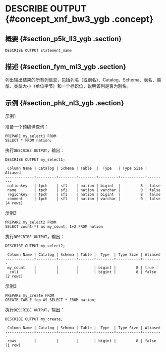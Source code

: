 # DESCRIBE OUTPUT {#concept_xnf_bw3_ygb .concept}

## 概要 {#section_p5k_ll3_ygb .section}

```
DESCRIBE OUTPUT statement_name
```

## 描述 {#section_fym_ml3_ygb .section}

列出输出结果的所有列信息，包括列名（或别名）、Catalog、Schema、表名、类型、类型大小（单位字节）和一个标识位，说明该列是否为别名。

## 示例 {#section_phk_nl3_ygb .section}

示例1

准备一个预编译查询：

```
PREPARE my_select1 FROM
SELECT * FROM nation;

```

执行`DESCRIBE OUTPUT`，输出：

```
DESCRIBE OUTPUT my_select1;

 Column Name | Catalog | Schema | Table  |  Type   | Type Size | Aliased
-------------+---------+--------+--------+---------+-----------+---------
 nationkey   | tpch    | sf1    | nation | bigint  |         8 | false
 name        | tpch    | sf1    | nation | varchar |         0 | false
 regionkey   | tpch    | sf1    | nation | bigint  |         8 | false
 comment     | tpch    | sf1    | nation | varchar |         0 | false
(4 rows)

```

示例2

```
PREPARE my_select2 FROM
SELECT count(*) as my_count, 1+2 FROM nation

```

执行`DESCRIBE OUTPUT`，输出：

```
DESCRIBE OUTPUT my_select2;

 Column Name | Catalog | Schema | Table |  Type  | Type Size | Aliased
-------------+---------+--------+-------+--------+-----------+---------
 my_count    |         |        |       | bigint |         8 | true
 _col1       |         |        |       | bigint |         8 | false
(2 rows)

```

示例3

```
PREPARE my_create FROM
CREATE TABLE foo AS SELECT * FROM nation;

```

执行`DESCRIBE OUTPUT`，输出：

```
DESCRIBE OUTPUT my_create;

 Column Name | Catalog | Schema | Table |  Type  | Type Size | Aliased
-------------+---------+--------+-------+--------+-----------+---------
 rows        |         |        |       | bigint |         8 | false
(1 row)
```

